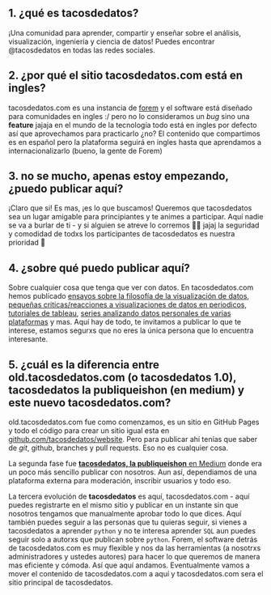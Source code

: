 ## 1. ¿qué es tacosdedatos?
¡Una comunidad para aprender, compartir y enseñar sobre el análisis, visualización, ingeniería y ciencia de datos! Puedes encontrar @tacosdedatos en todas las redes sociales.

## 2. ¿por qué el sitio tacosdedatos.com está en ingles?
tacosdedatos.com es una instancia de [forem](https://forem.com/) y el software está diseñado para comunidades en ingles :/ pero no lo consideramos un *bug* sino una **feature** jajaja en el mundo de la tecnología todo está en ingles por defecto así que aprovechamos para practicarlo ¿no? El contenido que compartimos es en español pero la plataforma seguirá en ingles hasta que aprendamos a internacionalizarlo (bueno, la gente de Forem)

## 3. no se mucho, apenas estoy empezando, ¿puedo publicar aquí?
¡Claro que si! Es mas, ¡es lo que buscamos! Queremos que tacosdedatos sea un lugar amigable para principiantes y te animes a participar. Aquí nadie se va a burlar de ti - y si alguien se atreve lo corremos 💪🏽 jajaj la seguridad y comodidad de todxs los participantes de tacosdedatos es nuestra prioridad 💖 

## 4. ¿sobre qué puedo publicar aquí?
Sobre cualquier cosa que tenga que ver con datos. En tacosdedatos.com hemos publicado [ensayos sobre la filosofía de la visualización de datos](https://tacosdedatos.com/Elementos-de-diseno-y-analisis-en-la-visualizacion-de-datos), [pequeñas criticas/reacciones a visualizaciones de datos en periodicos](https://tacosdedatos.com/cachitos-de-diseno-001), [tutoriales de tableau](https://tacosdedatos.com/tableau-mapas), [series analizando datos personales de varias plataformas](https://tacosdedatos.com/Dueno-de-mis-Datos-Facebook) y mas. Aquí hay de todo, te invitamos a publicar lo que te interese, estamos segurxs que no eres la única persona que lo encuentra interesante.

## 5. ¿cuál es la diferencia entre old.tacosdedatos.com (o tacosdedatos 1.0), tacosdedatos la publiqueishon (en medium) y este nuevo tacosdedatos.com?
old.tacosdedatos.com fue como comenzamos, es un sitio en GitHub Pages y todo el código para crear un sitio igual esta en [github.com/tacosdedatos/website](https://github.com/tacosdedatos/website). Pero para publicar ahí tenías que saber de *git*, github, branches y pull requests. Eso no es cualquier cosa. 

La segunda fase fue [**tacosdedatos, la publiqueishon** en Medium](https://medium.com/tacosdedatos) donde era un poco más sencillo publicar con nosotros. Aun así, dependiamos de una plataforma externa para moderación, inscribir usuarios y todo eso. 

La tercera evolución de **tacosdedatos** es aquí, tacosdedatos.com - aquí puedes registrarte en el mismo sitio y publicar en un instante sin que nosotros tengamos que manualmente aprobar todo lo que dices. Aquí también puedes seguir a las personas que tu quieras seguir, si vienes a tacosdedatos a aprender `python` y no te interesa aprender `SQL` aun puedes seguir solo a autorxs que publican sobre `python`. Forem, el software detrás de tacosdedatos.com es muy flexible y nos da las herramientas (a nosotrxs administradores y ustedes autores) para hacer lo que queremos de manera mas eficiente y cómoda. Así que aquí andamos. Eventualmente vamos a mover el contenido de tacosdedatos.com a aquí y tacosdedatos.com sera el sitio principal de tacosdedatos.
